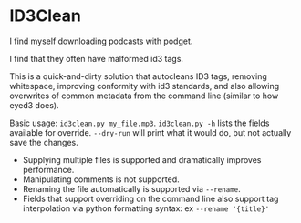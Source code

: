 # ID3Clean

I find myself downloading podcasts with podget.

I find that they often have malformed id3 tags.

This is a quick-and-dirty solution that autocleans ID3 tags, removing whitespace, improving conformity with id3 standards, and also allowing overwrites of common metadata from the command line (similar to how eyed3 does).

Basic usage: `id3clean.py my_file.mp3`. `id3clean.py -h` lists the fields available for override. `--dry-run` will print what it would do, but not actually save the changes.

* Supplying multiple files is supported and dramatically improves performance.
* Manipulating comments is not supported.
* Renaming the file automatically is supported via `--rename`.
* Fields that support overriding on the command line also support tag interpolation via python formatting syntax: ex `--rename '{title}'`
